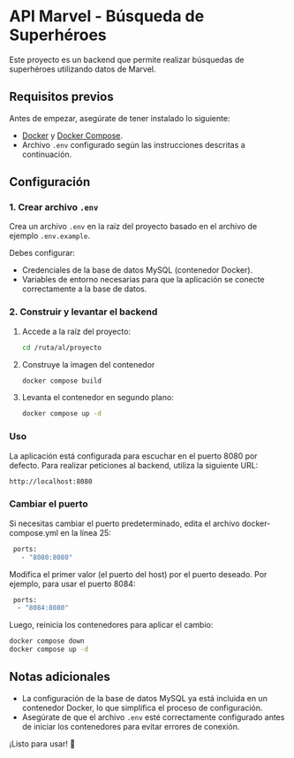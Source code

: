 # API Marvel - Búsqueda de Superhéroes

Este proyecto es un backend que permite realizar búsquedas de superhéroes utilizando datos de Marvel. 

## Requisitos previos

Antes de empezar, asegúrate de tener instalado lo siguiente:

- [Docker](https://www.docker.com/) y [Docker Compose](https://docs.docker.com/compose/).
- Archivo `.env` configurado según las instrucciones descritas a continuación.

## Configuración

### 1. Crear archivo `.env`
Crea un archivo `.env` en la raíz del proyecto basado en el archivo de ejemplo `.env.example`. 

Debes configurar:

- Credenciales de la base de datos MySQL (contenedor Docker).
- Variables de entorno necesarias para que la aplicación se conecte correctamente a la base de datos.

### 2. Construir y levantar el backend
1. Accede a la raíz del proyecto:
   ```bash
   cd /ruta/al/proyecto

2. Construye la imagen del contenedor
   ```bash
   docker compose build
3. Levanta el contenedor en segundo plano:
   ```bash
   docker compose up -d

### Uso
La aplicación está configurada para escuchar en el puerto 8080 por defecto. Para realizar peticiones al backend, utiliza la siguiente URL:
   ```bash
   http://localhost:8080
   ```

### Cambiar el puerto
Si necesitas cambiar el puerto predeterminado, edita el archivo docker-compose.yml en la línea 25:
   ```bash
    ports:
      - "8080:8080"
   ```

Modifica el primer valor (el puerto del host) por el puerto deseado. Por ejemplo, para usar el puerto 8084:
   ```bash
    ports:
     - "8084:8080"
   ```

Luego, reinicia los contenedores para aplicar el cambio:
   ```bash
docker compose down
docker compose up -d
   ```
## Notas adicionales

- La configuración de la base de datos MySQL ya está incluida en un contenedor Docker, lo que simplifica el proceso de configuración.
- Asegúrate de que el archivo `.env` esté correctamente configurado antes de iniciar los contenedores para evitar errores de conexión.


¡Listo para usar! 🚀
